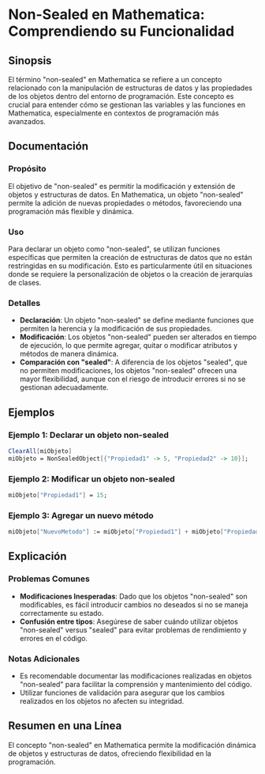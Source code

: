 <!--
Meta Description: # Non-Sealed en Mathematica: Comprendiendo su Funcionalidad ## Sinopsis El término "non-sealed" en Mathematica se refiere a un concepto relacionado co...
Meta Keywords: sealed, non, objetos, mathematica, los
-->

# Non-Sealed en Mathematica: Comprendiendo su Funcionalidad

## Sinopsis
El término "non-sealed" en Mathematica se refiere a un concepto relacionado con la manipulación de estructuras de datos y las propiedades de los objetos dentro del entorno de programación. Este concepto es crucial para entender cómo se gestionan las variables y las funciones en Mathematica, especialmente en contextos de programación más avanzados.

## Documentación
### Propósito
El objetivo de "non-sealed" es permitir la modificación y extensión de objetos y estructuras de datos. En Mathematica, un objeto "non-sealed" permite la adición de nuevas propiedades o métodos, favoreciendo una programación más flexible y dinámica.

### Uso
Para declarar un objeto como "non-sealed", se utilizan funciones específicas que permiten la creación de estructuras de datos que no están restringidas en su modificación. Esto es particularmente útil en situaciones donde se requiere la personalización de objetos o la creación de jerarquías de clases.

### Detalles
- **Declaración**: Un objeto "non-sealed" se define mediante funciones que permiten la herencia y la modificación de sus propiedades.
- **Modificación**: Los objetos "non-sealed" pueden ser alterados en tiempo de ejecución, lo que permite agregar, quitar o modificar atributos y métodos de manera dinámica.
- **Comparación con "sealed"**: A diferencia de los objetos "sealed", que no permiten modificaciones, los objetos "non-sealed" ofrecen una mayor flexibilidad, aunque con el riesgo de introducir errores si no se gestionan adecuadamente.

## Ejemplos
### Ejemplo 1: Declarar un objeto non-sealed
```mathematica
ClearAll[miObjeto]
miObjeto = NonSealedObject[{"Propiedad1" -> 5, "Propiedad2" -> 10}];
```

### Ejemplo 2: Modificar un objeto non-sealed
```mathematica
miObjeto["Propiedad1"] = 15;
```

### Ejemplo 3: Agregar un nuevo método
```mathematica
miObjeto["NuevoMetodo"] := miObjeto["Propiedad1"] + miObjeto["Propiedad2"];
```

## Explicación
### Problemas Comunes
- **Modificaciones Inesperadas**: Dado que los objetos "non-sealed" son modificables, es fácil introducir cambios no deseados si no se maneja correctamente su estado.
- **Confusión entre tipos**: Asegúrese de saber cuándo utilizar objetos "non-sealed" versus "sealed" para evitar problemas de rendimiento y errores en el código.

### Notas Adicionales
- Es recomendable documentar las modificaciones realizadas en objetos "non-sealed" para facilitar la comprensión y mantenimiento del código.
- Utilizar funciones de validación para asegurar que los cambios realizados en los objetos no afecten su integridad.

## Resumen en una Línea
El concepto "non-sealed" en Mathematica permite la modificación dinámica de objetos y estructuras de datos, ofreciendo flexibilidad en la programación.